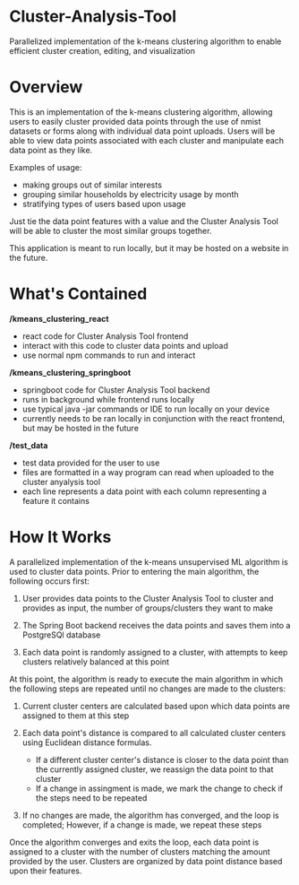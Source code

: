 # Cluster-Analysis-Tool
Parallelized implementation of the k-means clustering algorithm to enable efficient cluster creation, editing, and visualization

# Overview

This is an implementation of the k-means clustering algorithm, allowing users to easily cluster provided data points through the use of nmist datasets or forms along with individual data point uploads. Users will be able to view data points associated with each cluster and manipulate each data point as they like. 

Examples of usage:
- making groups out of similar interests
- grouping similar households by electricity usage by month
- stratifying types of users based upon usage

Just tie the data point features with a value and the Cluster Analysis Tool will be able to cluster the most similar groups together. 

This application is meant to run locally, but it may be hosted on a website in the future. 

# What's Contained

**/kmeans_clustering_react**
- react code for Cluster Analysis Tool frontend
- interact with this code to cluster data points and upload
- use normal npm commands to run and interact

**/kmeans_clustering_springboot**
- springboot code for Cluster Analysis Tool backend
- runs in background while frontend runs locally
- use typical java -jar commands or IDE to run locally on your device
- currently needs to be ran locally in conjunction with the react frontend, but may be hosted in the future

**/test_data**
- test data provided for the user to use
- files are formatted in a way program can read when uploaded to the cluster anyalysis tool
- each line represents a data point with each column representing a feature it contains

# How It Works

A parallelized implementation of the k-means unsupervised ML algorithm is used to cluster data points. 
Prior to entering the main algorithm, the following occurs first:

1. User provides data points to the Cluster Analysis Tool to cluster and provides as input, the number of groups/clusters they want to make

2. The Spring Boot backend receives the data points and saves them into a PostgreSQl database

3. Each data point is randomly assigned to a cluster, with attempts to keep clusters relatively balanced at this point

At this point, the algorithm is ready to execute the main algorithm in which the following steps are repeated until no changes are made to the clusters:

1. Current cluster centers are calculated based upon which data points are assigned to them at this step

2. Each data point's distance is compared to all calculated cluster centers using Euclidean distance formulas.
    - If a different cluster center's distance is closer to the data point than the currently assigned cluster, we reassign the data point to that cluster
    - If a change in assingment is made, we mark the change to check if the steps need to be repeated

3. If no changes are made, the algorithm has converged, and the loop is completed; However, if a change is made, we repeat these steps

Once the algorithm converges and exits the loop, each data point is assigned to a cluster with the number of clusters matching the amount provided by the user. Clusters are organized by data point distance based upon their features. 
